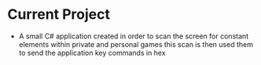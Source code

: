 # Current Project
 - A small C# application created in order to scan the screen for constant elements within private and personal games this scan is then used them to send the application key commands in hex
